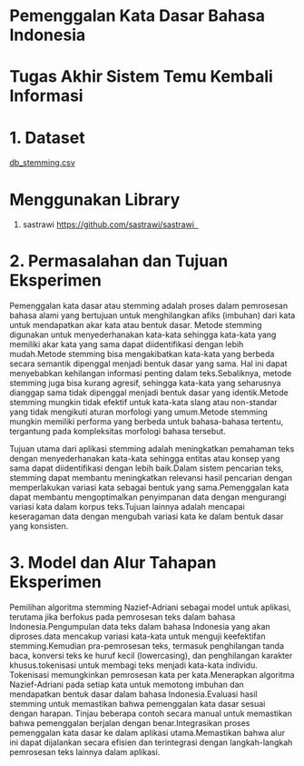 # Pemenggalan Kata Dasar Bahasa Indonesia
# Tugas Akhir Sistem Temu Kembali Informasi
# 1. Dataset
[db_stemming.csv](https://github.com/ardyanwahyu/TugasAkhirSTKI/files/13989959/db_stemming.csv) <br/>
# Menggunakan Library
1. sastrawi https://github.com/sastrawi/sastrawi  <br/>
# 2. Permasalahan dan Tujuan Eksperimen
Pemenggalan kata dasar atau stemming adalah proses dalam pemrosesan bahasa alami yang bertujuan untuk menghilangkan afiks (imbuhan) dari kata untuk mendapatkan akar kata atau bentuk dasar. Metode stemming digunakan untuk menyederhanakan kata-kata sehingga kata-kata yang memiliki akar kata yang sama dapat diidentifikasi dengan lebih mudah.Metode stemming bisa mengakibatkan kata-kata yang berbeda secara semantik dipenggal menjadi bentuk dasar yang sama. Hal ini dapat menyebabkan kehilangan informasi penting dalam teks.Sebaliknya, metode stemming juga bisa kurang agresif, sehingga kata-kata yang seharusnya dianggap sama tidak dipenggal menjadi bentuk dasar yang identik.Metode stemming mungkin tidak efektif untuk kata-kata slang atau non-standar yang tidak mengikuti aturan morfologi yang umum.Metode stemming mungkin memiliki performa yang berbeda untuk bahasa-bahasa tertentu, tergantung pada kompleksitas morfologi bahasa tersebut. <br/>

Tujuan utama dari aplikasi stemming adalah meningkatkan pemahaman teks dengan menyederhanakan kata-kata sehingga entitas atau konsep yang sama dapat diidentifikasi dengan lebih baik.Dalam sistem pencarian teks, stemming dapat membantu meningkatkan relevansi hasil pencarian dengan memperlakukan variasi kata sebagai bentuk yang sama.Pemenggalan kata dapat membantu mengoptimalkan penyimpanan data dengan mengurangi variasi kata dalam korpus teks.Tujuan lainnya adalah mencapai keseragaman data dengan mengubah variasi kata ke dalam bentuk dasar yang konsisten.<br/>
# 3. Model dan Alur Tahapan Eksperimen <br/>
Pemilihan algoritma stemming Nazief-Adriani sebagai model untuk aplikasi, terutama jika berfokus pada pemrosesan teks dalam bahasa Indonesia.Pengumpulan data teks dalam bahasa Indonesia yang akan diproses.data mencakup variasi kata-kata untuk menguji keefektifan stemming.Kemudian pra-pemrosesan teks, termasuk penghilangan tanda baca, konversi teks ke huruf kecil (lowercasing), dan penghilangan karakter khusus.tokenisasi untuk membagi teks menjadi kata-kata individu. Tokenisasi memungkinkan pemrosesan kata per kata.Menerapkan algoritma Nazief-Adriani pada setiap kata untuk memotong imbuhan dan mendapatkan bentuk dasar dalam bahasa Indonesia.Evaluasi hasil stemming untuk memastikan bahwa pemenggalan kata dasar sesuai dengan harapan. Tinjau beberapa contoh secara manual untuk memastikan bahwa pemenggalan berjalan dengan benar.Integrasikan proses pemenggalan kata dasar ke dalam aplikasi utama.Memastikan bahwa alur ini dapat dijalankan secara efisien dan terintegrasi dengan langkah-langkah pemrosesan teks lainnya dalam aplikasi.<br/>


